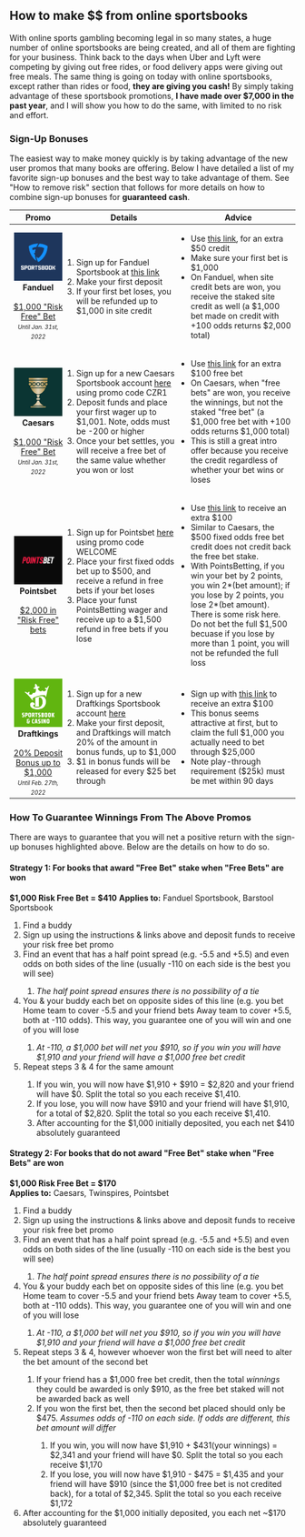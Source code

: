 ## How to make $$ from online sportsbooks

With online sports gambling becoming legal in so many states, a huge number of online sportsbooks are being created, and all of them are fighting for your business. Think back to the days when Uber and Lyft were competing by giving out free rides, or food delivery apps were giving out free meals.  The same thing is going on today with online sportsbooks, except rather than rides or food, **they are giving you cash!**  By simply taking advantage of these sportsbook promotions, **I have made over $7,000 in the past year**, and I will show you how to do the same, with limited to no risk and effort.



### Sign-Up Bonuses

The easiest way to make money quickly is by taking advantage of the new user promos that many books are offering.  Below I have detailed a list of my favorite sign-up bonuses and the best way to take advantage of them. See "How to remove risk" section that follows for more details on how to combine sign-up bonuses for **guaranteed cash**.

<table width ="100%">
  <col style="width:20%">
  <col style="width:40%">
  <col style="width:40%">
  <thead>
  <tr>
    <th>Promo</th>
    <th>Details</th>
    <th>Advice</th>
  </tr>
  </thead>
  <tbody>
  <tr valign = "Middle">
    <td align = "Center"><img src="docs/assets/FanduelLogo.png" width="85" height="85"><b>Fanduel</b><br />
      <br /><a href="https://www.fanduel.com/sportsbook-search?utm_source=google&utm_medium=cpc&utm_campaign=brand&gclid=Cj0KCQiAieWOBhCYARIsANcOw0yAWOOQ4fHaEtIBemFs1lEer1ruFtqC0jItUMs7teTIWgj110yV_WgaAsegEALw_wcB">$1,000 "Risk Free" Bet</a><br />
      <font size="1"><i>Until Jan. 31st, 2022</i></font></td>
    <td align = "Left">
      <ol style = "padding-left:10px">
        <li>Sign up for Fanduel Sportsbook at <a href="https://account.nj.sportsbook.fanduel.com/join#DRAF=Charles_1170624"><u>this link</u></a></li>
        <li>Make your first deposit</li>
        <li>If your first bet loses, you will be refunded up to $1,000 in site credit</li>
      </ol>
    </td>
    <td align = "Left">
      <ul style = "padding-left:10px">
        <li>Use <a href="https://account.nj.sportsbook.fanduel.com/join#DRAF=Charles_1170624"><u>this link</u>,</a> for an extra $50 credit</li>
        <li>Make sure your first bet is $1,000</li>
        <li>On Fanduel, when site credit bets are won, you receive the staked site credit as well (a $1,000 bet made on credit with +100 odds returns $2,000 total)</li>
      </ul>
    </td>
  </tr>
  <tr valign = "Middle">
    <td align = "Center"><img src="docs/assets/CaesarsLogo.jpg" width="85" height="85"><br /><b>Caesars</b><br />
      <br /><a href="https://www.williamhill.com/us/co/bet/promos/bet-match-1001">$1,000 "Risk Free" Bet</a><br />
      <font size="1"><i>Until Jan. 31st, 2022</i></font></td>
    <td align = "Left">
      <ol style = "padding-left:10px">
        <li>Sign up for a new Caesars Sportsbook account <a href="https://www.caesars.com/sportsbook-and-casino/referral?AR=CO9524121332&pid=czrs&utm_source=czrs&utm_medium=creferral&c=creferral&utm_campaign=CO9524121332"><u>here</u></a> using promo code CZR1</li>
        <li>Deposit funds and place your first wager up to $1,001. Note, odds must be -200 or higher</li>
        <li>Once your bet settles, you will receive a free bet of the same value whether you won or lost</li>
      </ol>
    </td>
    <td align = "Left">
      <ul style = "padding-left:10px">
        <li>Use <a href="https://www.caesars.com/sportsbook-and-casino/referral?AR=CO9524121332&pid=czrs&utm_source=czrs&utm_medium=creferral&c=creferral&utm_campaign=CO9524121332"><u>this link</u></a> for an extra $100 free bet</li>
        <li>On Caesars, when "free bets" are won, you receive the winnings, but not the staked "free bet" (a $1,000 free bet with +100 odds returns $1,000 total)</li>
        <li>This is still a great intro offer because you receive the credit regardless of whether your bet wins or loses</li>
      </ul>
    </td>
  </tr>
  <tr valign = "Middle">
    <td align = "Center"><img src="docs/assets/PointsbetLogo.png" width="85" height="85"><br /><b>Pointsbet</b><br />
      <br /><a href="https://join.pointsbet.com/2riskfree/">$2,000 in "Risk Free" bets</a></td>
    <td align = "Left">
      <ol style = "padding-left:10px">
        <li>Sign up for Pointsbet <a href="https://co.pointsbet.com/invite/1689871336"><u>here</u></a> using promo code WELCOME</li>
        <li>Place your first fixed odds bet up to $500, and receive a refund in free bets if your bet loses</li>
        <li>Place your funst PointsBetting wager and receive up to a $1,500 refund in free bets if you lose</li>
      </ol>
    </td>
    <td align = "Left">
      <ul style = "padding-left:10px">
        <li>Use <a href="https://co.pointsbet.com/invite/1689871336"><u>this link</u></a> to receive an extra $100</li>
        <li>Similar to Caesars, the $500 fixed odds free bet credit does not credit back the free bet stake.</li>
        <li>With PointsBetting, if you win your bet by 2 points, you win 2*(bet amount); if you lose by 2 points, you lose 2*(bet amount). There is some risk here. Do not bet the full $1,500 becuase if you lose by more than 1 point, you will not be refunded the full loss</li>
      </ul>
    </td>
  </tr>
  <tr valign = "Middle">
    <td align = "Center"><img src="docs/assets/DraftkingsLogo.png" width="85" height="85"><br /><b>Draftkings</b><br />
      <br /><a href="https://sportsbook.draftkings.com/1000-deposit-bonus?wpsrc=Organic%20Search&wpaffn=Google&wpkw=https%3A%2F%2Fsportsbook.draftkings.com%2F1000-deposit-bonus&wpcn=1000-deposit-bonus">20% Deposit Bonus up to $1,000</a><br />
      <font size="1"><i>Until Feb. 27th, 2022</i></font></td>
    <td align = "Left">
      <ol style = "padding-left:10px">
        <li>Sign up for a new Draftkings Sportsbook account <a href="https://sportsbook.draftkings.com/r/sb/cmanzoni/US-CO-SB"><u>here</u></a></li>
        <li>Make your first deposit, and Draftkings will match 20% of the amount in bonus funds, up to $1,000</li>
        <li>$1 in bonus funds will be released for every $25 bet through</li>
      </ol>
    </td>
    <td align = "Left">
      <ul style = "padding-left:10px">
        <li>Sign up with <a href="https://sportsbook.draftkings.com/r/sb/cmanzoni/US-CO-SB"><u>this link</u></a> to receive an extra $100</li>
        <li>This bonus seems attractive at first, but to claim the full $1,000 you actually need to bet through $25,000</li>
        <li>Note play-through requirement ($25k) must be met within 90 days</li>
      </ul>
    </td>
  </tr>
  </tbody>
</table>

### How To Guarantee Winnings From The Above Promos
There are ways to guarantee that you will net a positive return with the sign-up bonuses highlighted above.  Below are the details on how to do so.

#### Strategy 1: For books that award "Free Bet" stake when "Free Bets" are won
**$1,000 Risk Free Bet = $410**
**Applies to:** Fanduel Sportsbook, Barstool Sportsbook

<ol>
  <li>Find a buddy</li>
  <li>Sign up using the instructions & links above and deposit funds to receive your risk free bet promo</li>
  <li>Find an event that has a half point spread (e.g. -5.5 and +5.5) and even odds on both sides of the line (usually -110 on each side is the best you will see)</li>
  <ol>
    <li><i>The half point spread ensures there is no possibility of a tie</i></li>
  </ol>
  <li>You & your buddy each bet on opposite sides of this line (e.g. you bet Home team to cover -5.5 and your friend bets Away team to cover +5.5, both at -110 odds). This way, you guarantee one of you will win and one of you will lose</li>
  <ol>
    <li><i>At -110, a $1,000 bet will net you $910, so if you win you will have $1,910 and your friend will have a $1,000 free bet credit</i></li>
  </ol>
  <li>Repeat steps 3 & 4 for the same amount</li>
  <ol>
    <li>If you win, you will now have $1,910 + $910 = $2,820 and your friend will have $0. Split the total so you each receive $1,410.</li>
    <li>If you lose, you will now have $910 and your friend will have $1,910, for a total of $2,820.  Split the total so you each receive $1,410.</li>
    <li>After accounting for the $1,000 initially deposited, you each net $410 absolutely guaranteed</li>
  </ol>
</ol>

#### Strategy 2: For books that do not award "Free Bet" stake when "Free Bets" are won
**$1,000 Risk Free Bet = $170**<br />
**Applies to:** Caesars, Twinspires, Pointsbet

<ol>
  <li>Find a buddy</li>
  <li>Sign up using the instructions & links above and deposit funds to receive your risk free bet promo</li>
  <li>Find an event that has a half point spread (e.g. -5.5 and +5.5) and even odds on both sides of the line (usually -110 on each side is the best you will see)</li>
  <ol>
    <li><i>The half point spread ensures there is no possibility of a tie</i></li>
  </ol>
  <li>You & your buddy each bet on opposite sides of this line (e.g. you bet Home team to cover -5.5 and your friend bets Away team to cover +5.5, both at -110 odds). This way, you guarantee one of you will win and one of you will lose</li>
  <ol>
    <li><i>At -110, a $1,000 bet will net you $910, so if you win you will have $1,910 and your friend will have a $1,000 free bet credit</i></li>
  </ol>
  <li>Repeat steps 3 & 4, however whoever won the first bet will need to alter the bet amount of the second bet</li>
  <ol>
    <li>If your friend has a $1,000 free bet credit, then the total <i>winnings</i> they could be awarded is only $910, as the free bet staked will not be awarded back as well</li>
    <li>If you won the first bet, then the second bet placed should only be $475. <i>Assumes odds of -110 on each side. If odds are different, this bet amount will differ</i></li>
    <ol>
      <li>If you win, you will now have $1,910 + $431(your winnings) = $2,341 and your friend will have $0. Split the total so you each receive $1,170</li>
      <li>If you lose, you will now have $1,910 - $475 = $1,435 and your friend will have $910 (since the $1,000 free bet is not credited back), for a total of $2,345.  Split the total so you each receive $1,172</li>
    </ol>
  </ol>
  <li>After accounting for the $1,000 initially deposited, you each net ~$170 absolutely guaranteed</li>
</ol>

